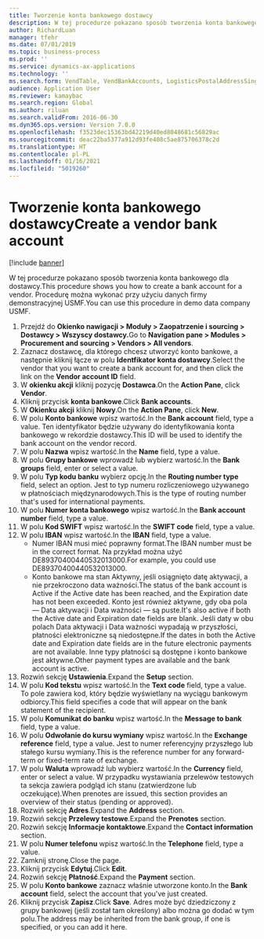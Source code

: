 ```yaml
---
title: Tworzenie konta bankowego dostawcy
description: W tej procedurze pokazano sposób tworzenia konta bankowego dla dostawcy.
author: RichardLuan
manager: tfehr
ms.date: 07/01/2019
ms.topic: business-process
ms.prod: ''
ms.service: dynamics-ax-applications
ms.technology: ''
ms.search.form: VendTable, VendBankAccounts, LogisticsPostalAddressSingle
audience: Application User
ms.reviewer: kamaybac
ms.search.region: Global
ms.author: riluan
ms.search.validFrom: 2016-06-30
ms.dyn365.ops.version: Version 7.0.0
ms.openlocfilehash: f3523dec15363bd42219d40ed8048681c56829ac
ms.sourcegitcommit: deac22ba5377a912d93fe408c5ae875706378c2d
ms.translationtype: HT
ms.contentlocale: pl-PL
ms.lasthandoff: 01/16/2021
ms.locfileid: "5019260"
---
```

# <a name="create-a-vendor-bank-account"></a><span data-ttu-id="683dc-103">Tworzenie konta bankowego dostawcy</span><span class="sxs-lookup"><span data-stu-id="683dc-103">Create a vendor bank account</span></span>

[!include [banner](../../includes/banner.md)]

<span data-ttu-id="683dc-104">W tej procedurze pokazano sposób tworzenia konta bankowego dla dostawcy.</span><span class="sxs-lookup"><span data-stu-id="683dc-104">This procedure shows you how to create a bank account for a vendor.</span></span> <span data-ttu-id="683dc-105">Procedurę można wykonać przy użyciu danych firmy demonstracyjnej USMF.</span><span class="sxs-lookup"><span data-stu-id="683dc-105">You can use this procedure in demo data company USMF.</span></span>

1. <span data-ttu-id="683dc-106">Przejdź do **Okienko nawigacji > Moduły > Zaopatrzenie i sourcing > Dostawcy > Wszyscy dostawcy.**</span><span class="sxs-lookup"><span data-stu-id="683dc-106">Go to **Navigation pane > Modules > Procurement and sourcing > Vendors > All vendors**.</span></span>
2. <span data-ttu-id="683dc-107">Zaznacz dostawcę, dla którego chcesz utworzyć konto bankowe, a następnie kliknij łącze w polu **Identfikator konta dostawcy**.</span><span class="sxs-lookup"><span data-stu-id="683dc-107">Select the vendor that you want to create a bank account for, and then click the link on the **Vendor account ID** field.</span></span>
3. <span data-ttu-id="683dc-108">W **okienku akcji** kliknij pozycję **Dostawca**.</span><span class="sxs-lookup"><span data-stu-id="683dc-108">On the **Action Pane**, click **Vendor**.</span></span>
4. <span data-ttu-id="683dc-109">Kliknij przycisk **konta bankowe**.</span><span class="sxs-lookup"><span data-stu-id="683dc-109">Click **Bank accounts**.</span></span>
5. <span data-ttu-id="683dc-110">W **Okienku akcji** kliknij **Nowy**.</span><span class="sxs-lookup"><span data-stu-id="683dc-110">On the **Action Pane**, click **New**.</span></span>
6. <span data-ttu-id="683dc-111">W polu **Konto bankowe** wpisz wartość.</span><span class="sxs-lookup"><span data-stu-id="683dc-111">In the **Bank account** field, type a value.</span></span> <span data-ttu-id="683dc-112">Ten identyfikator będzie używany do identyfikowania konta bankowego w rekordzie dostawcy.</span><span class="sxs-lookup"><span data-stu-id="683dc-112">This ID will be used to identify the bank account on the vendor record.</span></span>  
7. <span data-ttu-id="683dc-113">W polu **Nazwa** wpisz wartość.</span><span class="sxs-lookup"><span data-stu-id="683dc-113">In the **Name** field, type a value.</span></span>
8. <span data-ttu-id="683dc-114">W polu **Grupy bankowe** wprowadź lub wybierz wartość.</span><span class="sxs-lookup"><span data-stu-id="683dc-114">In the **Bank groups** field, enter or select a value.</span></span>
9. <span data-ttu-id="683dc-115">W polu **Typ kodu banku** wybierz opcję.</span><span class="sxs-lookup"><span data-stu-id="683dc-115">In the **Routing number type** field, select an option.</span></span> <span data-ttu-id="683dc-116">Jest to typ numeru rozliczeniowego używanego w płatnościach międzynarodowych.</span><span class="sxs-lookup"><span data-stu-id="683dc-116">This is the type of routing number that's used for international payments.</span></span>  
10. <span data-ttu-id="683dc-117">W polu **Numer konta bankowego** wpisz wartość.</span><span class="sxs-lookup"><span data-stu-id="683dc-117">In the **Bank account number** field, type a value.</span></span>
11. <span data-ttu-id="683dc-118">W polu **Kod SWIFT** wpisz wartość.</span><span class="sxs-lookup"><span data-stu-id="683dc-118">In the **SWIFT code** field, type a value.</span></span>
12. <span data-ttu-id="683dc-119">W polu **IBAN** wpisz wartość.</span><span class="sxs-lookup"><span data-stu-id="683dc-119">In the **IBAN** field, type a value.</span></span>
    - <span data-ttu-id="683dc-120">Numer IBAN musi mieć poprawny format.</span><span class="sxs-lookup"><span data-stu-id="683dc-120">The IBAN number must be in the correct format.</span></span> <span data-ttu-id="683dc-121">Na przykład można użyć DE89370400440532013000.</span><span class="sxs-lookup"><span data-stu-id="683dc-121">For example, you could use DE89370400440532013000.</span></span>  
    - <span data-ttu-id="683dc-122">Konto bankowe ma stan Aktywny, jeśli osiągnięto datę aktywacji, a nie przekroczono data ważności.</span><span class="sxs-lookup"><span data-stu-id="683dc-122">The status of the bank account is Active if the Active date has been reached, and the Expiration date has not been exceeded.</span></span> <span data-ttu-id="683dc-123">Konto jest również aktywne, gdy oba pola — Data aktywacji i Data ważności — są puste.</span><span class="sxs-lookup"><span data-stu-id="683dc-123">It's also active if both the Active date and Expiration date fields are blank.</span></span> <span data-ttu-id="683dc-124">Jeśli daty w obu polach Data aktywacji i Data ważności wypadają w przyszłości, płatności elektroniczne są niedostępne.</span><span class="sxs-lookup"><span data-stu-id="683dc-124">If the dates in both the Active date and Expiration date fields are in the future electronic payments are not available.</span></span> <span data-ttu-id="683dc-125">Inne typy płatności są dostępne i konto bankowe jest aktywne.</span><span class="sxs-lookup"><span data-stu-id="683dc-125">Other payment types are available and the bank account is active.</span></span>  
13. <span data-ttu-id="683dc-126">Rozwiń sekcję **Ustawienia**.</span><span class="sxs-lookup"><span data-stu-id="683dc-126">Expand the **Setup** section.</span></span>
14. <span data-ttu-id="683dc-127">W polu **Kod tekstu** wpisz wartość.</span><span class="sxs-lookup"><span data-stu-id="683dc-127">In the **Text code** field, type a value.</span></span> <span data-ttu-id="683dc-128">To pole zawiera kod, który będzie wyświetlany na wyciągu bankowym odbiorcy.</span><span class="sxs-lookup"><span data-stu-id="683dc-128">This field specifies a code that will appear on the bank statement of the recipient.</span></span>  
15. <span data-ttu-id="683dc-129">W polu **Komunikat do banku** wpisz wartość.</span><span class="sxs-lookup"><span data-stu-id="683dc-129">In the **Message to bank** field, type a value.</span></span>
16. <span data-ttu-id="683dc-130">W polu **Odwołanie do kursu wymiany** wpisz wartość.</span><span class="sxs-lookup"><span data-stu-id="683dc-130">In the **Exchange reference** field, type a value.</span></span> <span data-ttu-id="683dc-131">Jest to numer referencyjny przyszłego lub stałego kursu wymiany.</span><span class="sxs-lookup"><span data-stu-id="683dc-131">This is the reference number for any forward-term or fixed-term rate of exchange.</span></span>
17. <span data-ttu-id="683dc-132">W polu **Waluta** wprowadź lub wybierz wartość.</span><span class="sxs-lookup"><span data-stu-id="683dc-132">In the **Currency** field, enter or select a value.</span></span> <span data-ttu-id="683dc-133">W przypadku wystawiania przelewów testowych ta sekcja zawiera podgląd ich stanu (zatwierdzone lub oczekujące).</span><span class="sxs-lookup"><span data-stu-id="683dc-133">When prenotes are issued, this section provides an overview of their status (pending or approved).</span></span>  
18. <span data-ttu-id="683dc-134">Rozwiń sekcję **Adres**.</span><span class="sxs-lookup"><span data-stu-id="683dc-134">Expand the **Address** section.</span></span>
19. <span data-ttu-id="683dc-135">Rozwiń sekcję **Przelewy testowe**.</span><span class="sxs-lookup"><span data-stu-id="683dc-135">Expand the **Prenotes** section.</span></span>
20. <span data-ttu-id="683dc-136">Rozwiń sekcję **Informacje kontaktowe**.</span><span class="sxs-lookup"><span data-stu-id="683dc-136">Expand the **Contact information** section.</span></span>
21. <span data-ttu-id="683dc-137">W polu **Numer telefonu** wpisz wartość.</span><span class="sxs-lookup"><span data-stu-id="683dc-137">In the **Telephone** field, type a value.</span></span>
22. <span data-ttu-id="683dc-138">Zamknij stronę.</span><span class="sxs-lookup"><span data-stu-id="683dc-138">Close the page.</span></span>
23. <span data-ttu-id="683dc-139">Kliknij przycisk **Edytuj**.</span><span class="sxs-lookup"><span data-stu-id="683dc-139">Click **Edit**.</span></span>
24. <span data-ttu-id="683dc-140">Rozwiń sekcję **Płatność**.</span><span class="sxs-lookup"><span data-stu-id="683dc-140">Expand the **Payment** section.</span></span>
25. <span data-ttu-id="683dc-141">W polu **Konto bankowe** zaznacz właśnie utworzone konto.</span><span class="sxs-lookup"><span data-stu-id="683dc-141">In the **Bank account** field, select the account that you've just created.</span></span>
26. <span data-ttu-id="683dc-142">Kliknij przycisk **Zapisz**.</span><span class="sxs-lookup"><span data-stu-id="683dc-142">Click **Save**.</span></span> <span data-ttu-id="683dc-143">Adres może być dziedziczony z grupy bankowej (jeśli został tam określony) albo można go dodać w tym polu.</span><span class="sxs-lookup"><span data-stu-id="683dc-143">The address may be inherited from the bank group, if one is specified, or you can add it here.</span></span>  

